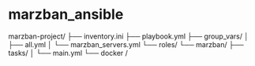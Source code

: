 # marzban_ansible
marzban-project/
├── inventory.ini
├── playbook.yml
├── group_vars/
│   ├── all.yml
│   └── marzban_servers.yml
└── roles/
    └── marzban/
        ├── tasks/
        │   └── main.yml
    └── docker /     
